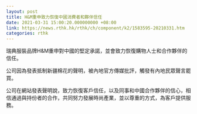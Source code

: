 ```yaml
---
layout: post
title: H&M重申致力恢復中國消費者和夥伴信任
date: 2021-03-31 15:00:20.000000000 +08:00
link: https://news.rthk.hk/rthk/ch/component/k2/1583595-20210331.htm
categories: rthk
---
```


瑞典服裝品牌H&M重申對中國的堅定承諾，並會致力恢復購物人士和合作夥伴的信任。

公司因為發表抵制新疆棉花的聲明，被內地官方傳媒批評，觸發有內地民眾聲言罷買。

公司在網站發表聲明說，致力恢復客戶信任，以及同事和中國合作夥伴的信心，相信通過與持份者的合作，共同努力發展時尚產業，並以尊重的方式，為客戶提供服務。
